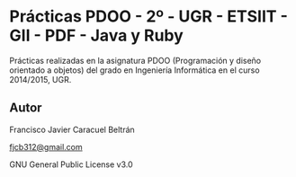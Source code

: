 # Prácticas PDOO - 2º - UGR - ETSIIT - GII - PDF - Java y Ruby

Prácticas realizadas en la asignatura PDOO (Programación y diseño orientado a objetos) del grado en Ingeniería Informática en el curso 2014/2015, UGR.

## Autor

Francisco Javier Caracuel Beltrán

fjcb312@gmail.com

GNU General Public License v3.0
